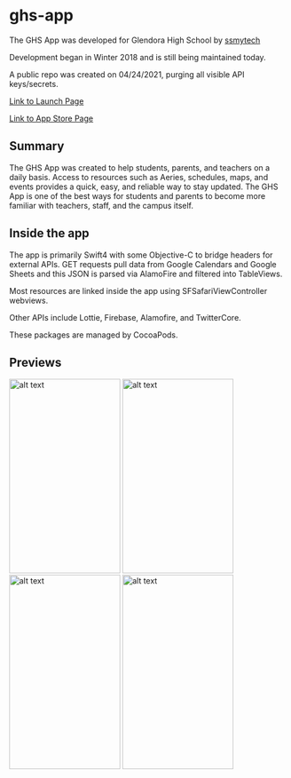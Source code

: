 # ghs-app
The GHS App was developed for Glendora High School by [ssmytech](https://ssmytech.com)

Development began in Winter 2018 and is still being maintained today.

A public repo was created on 04/24/2021, purging all visible API keys/secrets.

[Link to Launch Page](https://ssmytech.com/ghsapp/)

[Link to App Store Page](https://apps.apple.com/us/app/the-ghs-app/id1371191847#?platform=iphone)

## Summary
The GHS App was created to help students, parents, and teachers on a daily basis. Access to resources such as Aeries, schedules, maps, and events provides a quick, easy, and reliable way to stay updated. 
The GHS App is one of the best ways for students and parents to become more familiar with teachers, staff, and the campus itself. 

## Inside the app
The app is primarily Swift4 with some Objective-C to bridge headers for external APIs. GET requests pull data from Google Calendars and Google Sheets and this JSON is parsed via AlamoFire and filtered into TableViews.

Most resources are linked inside the app using SFSafariViewController webviews.

Other APIs include Lottie, Firebase, Alamofire, and TwitterCore. 

These packages are managed by CocoaPods.

## Previews
<div style="display: inline-block">
  <img src="https://user-images.githubusercontent.com/51476377/133360495-3b18d24f-c13b-46ea-998b-4d0d95dc6439.png" alt="alt text" width="200" height="350">
  <img src="https://user-images.githubusercontent.com/51476377/133360661-7afbecd7-e420-4351-b6cd-1aa473e531de.png" alt="alt text" width="200" height="350">
  <img src="https://user-images.githubusercontent.com/51476377/133360648-747ed016-5522-4772-a6d8-9f5eabda9436.png" alt="alt text" width="200" height="350">
  <img src="https://user-images.githubusercontent.com/51476377/133360662-ffe44ae9-a130-48f2-8591-b9200205e8df.png" alt="alt text" width="200" height="350">
</div>


